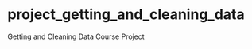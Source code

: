 project_getting_and_cleaning_data
=================================

Getting and Cleaning Data Course Project
